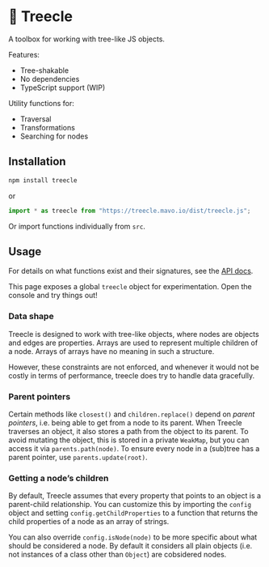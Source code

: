# 🌳 Treecle

A toolbox for working with tree-like JS objects.

Features:
- Tree-shakable
- No dependencies
- TypeScript support (WIP)

Utility functions for:
- Traversal
- Transformations
- Searching for nodes

## Installation

```sh
npm install treecle
```

or

```js
import * as treecle from "https://treecle.mavo.io/dist/treecle.js";
```

Or import functions individually from `src`.

## Usage

For details on what functions exist and their signatures, see the [API docs](./docs/).

This page exposes a global `treecle` object for experimentation. Open the console and try things out!

### Data shape

Treecle is designed to work with tree-like objects, where nodes are objects and edges are properties.
Arrays are used to represent multiple children of a node.
Arrays of arrays have no meaning in such a structure.

However, these constraints are not enforced, and whenever it would not be costly in terms of performance, treecle does try to handle data gracefully.

### Parent pointers

Certain methods like `closest()` and `children.replace()` depend on *parent pointers*, i.e. being able to get from a node to its parent.
When Treecle traverses an object, it also stores a path from the object to its parent.
To avoid mutating the object, this is stored in a private `WeakMap`, but you can access it via `parents.path(node)`.
To ensure every node in a (sub)tree has a parent pointer, use `parents.update(root)`.

### Getting a node’s children

By default, Treecle assumes that every property that points to an object is a parent-child relationship.
You can customize this by importing the `config` object and setting `config.getChildProperties` to a function that returns the child properties of a node as an array of strings.

You can also override `config.isNode(node)` to be more specific about what should be considered a node.
By default it considers all plain objects (i.e. not instances of a class other than `Object`) are cobsidered nodes.

<script type=module>
// Create global variable to facilitate experimentation
import * as treecle from "./src/index.js";
globalThis.treecle = treecle;
</script>